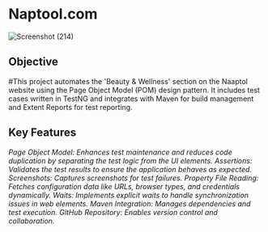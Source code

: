 # Naptool.com

![Screenshot (214)](https://github.com/user-attachments/assets/e3e2b46f-64d1-47dd-9b31-b26bd487832d)

## Objective
#This project automates the 'Beauty & Wellness' section on the Naaptol website using the Page Object Model (POM) design pattern. It includes test cases written in TestNG and integrates with Maven for build management and Extent Reports for test reporting.

## Key Features

*Page Object Model: Enhances test maintenance and reduces code duplication by separating the test logic from the UI elements.*
*Assertions: Validates the test results to ensure the application behaves as expected.*
*Screenshots: Captures screenshots for test failures.*
*Property File Reading: Fetches configuration data like URLs, browser types, and credentials dynamically.*
*Waits: Implements explicit waits to handle synchronization issues in web elements.*
*Maven Integration: Manages dependencies and test execution.*
*GitHub Repository: Enables version control and collaboration.*
